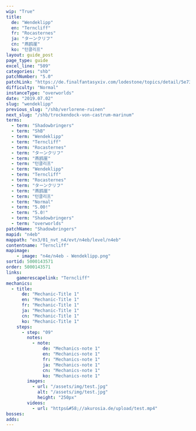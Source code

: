 ```yaml
---
wip: "True"
title:
  de: "Wendeklipp"
  en: "Terncliff"
  fr: "Rocasternes"
  ja: "ターンクリフ"
  cn: "燕鸥崖"
  ko: "턴클리프"
layout: guide_post
page_type: guide
excel_line: "509"
categories: "shb"
patchNumber: "5.0"
patchLink: "https://de.finalfantasyxiv.com/lodestone/topics/detail/5e73c51856d5f1a693b878db0301e239d767c3e9"
difficulty: "Normal"
instanceType: "overworlds"
date: "2019.07.02"
slug: "wendeklipp"
previous_slug: "/shb/verlorene-ruinen"
next_slug: "/shb/trockendock-von-castrum-marinum"
terms:
  - term: "Shadowbringers"
  - term: "ShB"
  - term: "Wendeklipp"
  - term: "Terncliff"
  - term: "Rocasternes"
  - term: "ターンクリフ"
  - term: "燕鸥崖"
  - term: "턴클리프"
  - term: "Wendeklipp"
  - term: "Terncliff"
  - term: "Rocasternes"
  - term: "ターンクリフ"
  - term: "燕鸥崖"
  - term: "턴클리프"
  - term: "Normal"
  - term: "5.00!"
  - term: "5.0!"
  - term: "Shadowbringers"
  - term: "overworlds"
patchName: "Shadowbringers"
mapid: "n4eb"
mappath: "ex3/01_nvt_n4/evt/n4eb/level/n4eb"
contentname: "Terncliff"
mapimage:
    - image: "n4e/n4eb - Wendeklipp.png"
sortid: 5000143571
order: 5000143571
links:
    gamerescapelink: "Terncliff"
mechanics:
  - title:
      de: "Mechanic-Title 1"
      en: "Mechanic-Title 1"
      fr: "Mechanic-Title 1"
      ja: "Mechanic-Title 1"
      cn: "Mechanic-Title 1"
      ko: "Mechanic-Title 1"
    steps:
      - step: "09"
        notes:
          - note:
              de: "Mechanics-note 1"
              en: "Mechanics-note 1"
              fr: "Mechanics-note 1"
              ja: "Mechanics-note 1"
              cn: "Mechanics-note 1"
              ko: "Mechanics-note 1"
        images:
          - url: "/assets/img/test.jpg"
            alt: "/assets/img/test.jpg"
            height: "250px"
        videos:
          - url: "https&#58;//akurosia.de/upload/test.mp4"
bosses:
adds:
---
```

